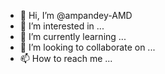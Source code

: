 - 👋 Hi, I’m @ampandey-AMD
- 👀 I’m interested in ...
- 🌱 I’m currently learning ...
- 💞️ I’m looking to collaborate on ...
- 📫 How to reach me ...


